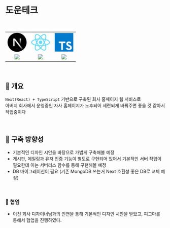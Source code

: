 # 도운테크

<br />

<table>
  <tr>
    <td align="center">
      <img src="https://raw.githubusercontent.com/devicons/devicon/master/icons/nextjs/nextjs-original.svg" alt="Next.js" height="60"/>
    </td>
    <td align="center">
      <img src="https://raw.githubusercontent.com/devicons/devicon/master/icons/react/react-original.svg" alt="React" height="60"/>
    </td>
    <td align="center">
      <img src="https://raw.githubusercontent.com/devicons/devicon/master/icons/typescript/typescript-original.svg" alt="TypeScript" height="60"/>
    </td>
  </tr>
  <tr>
     <td align="center">
      <a href="https://nextjs.org/">
        <img src="https://img.shields.io/badge/next-^15.0-000000?logo=nextdotjs&logoColor=white" />
      </a>
    </td>
    <td align="center">
      <a href="https://react.dev/">
        <img src="https://img.shields.io/badge/react-^19.0-61DAFB?logo=react&logoColor=white" />
      </a>
    </td>
    <td align="center">
      <a href="https://www.typescriptlang.org/">
        <img src="https://img.shields.io/badge/typescript-^5.0-3178C6?logo=typescript&logoColor=white" />
      </a>
    </td>
  </tr>
</table>

<br/>

## 📖 개요

`Next(React) + TypeScript` 기반으로 구축된 회사 홈페이지 웹 서비스로 <br />
아버지 회사에서 운영중인 자사 홈페이지가 노후되어 세련되게 바꿔주면 좋을 것 같아서 작업중이다

<br/>

## 🧫 구축 방향성

- 기본적인 디자인 시안을 바탕으로 가볍게 구축해볼 예정
- 게시판, 메일링과 유저 인증 기능이 별도로 구현되어 있어서 기본적인 서버 작업이 필요한데 이는 서버리스 함수를 통해 구현해볼 예정
- DB 마이그레이션이 필요 (기존 MongoDB 쓰는거 Next 호환성 좋은 DB로 교체 예정)

<br />

### 🤝 협업

- 이전 회사 디자이너님과의 인연을 통해 기본적인 디자인 시안을 받았고, 피그마를 통해서 협업을 진행하였다.
